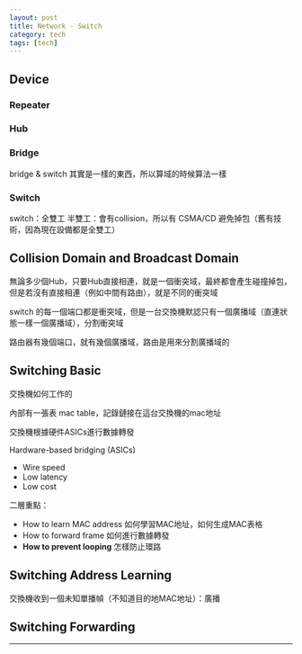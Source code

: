 ```yaml
---
layout: post
title: Network - Switch
category: tech
tags: [tech]
---
```


## Device

### Repeater

### Hub

### Bridge

bridge & switch 其實是一樣的東西，所以算域的時候算法一樣

### Switch

switch：全雙工
半雙工：會有collision，所以有 CSMA/CD 避免掉包（舊有技術，因為現在設備都是全雙工）

## Collision Domain and Broadcast Domain

無論多少個Hub，只要Hub直接相連，就是一個衝突域，最終都會產生碰撞掉包，但是若沒有直接相連（例如中間有路由），就是不同的衝突域 

switch 的每一個端口都是衝突域，但是一台交換機默認只有一個廣播域（直連狀態一樣一個廣播域），分割衝突域

路由器有幾個端口，就有幾個廣播域，路由是用來分割廣播域的

## Switching Basic

交換機如何工作的

內部有一張表 mac table，記錄鏈接在這台交換機的mac地址

交換機根據硬件ASICs進行數據轉發

Hardware-based bridging (ASICs)
- Wire speed
- Low latency
- Low cost

二層重點：
- How to learn MAC address 如何學習MAC地址，如何生成MAC表格
- How to forward frame 如何進行數據轉發
- **How to prevent looping** 怎樣防止環路

## Switching Address Learning

交換機收到一個未知單播幀（不知道目的地MAC地址）：廣播

## Switching Forwarding

---